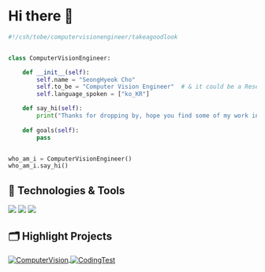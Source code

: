 # Hi there 👋

<!--
**seonghyeokcho/seonghyeokcho** is a ✨ _special_ ✨ repository because its `README.md` (this file) appears on your GitHub profile.

Here are some ideas to get you started:

- 🔭 I’m currently working on ...
- 🌱 I’m currently learning ...
- 👯 I’m looking to collaborate on ...
- 🤔 I’m looking for help with ...
- 💬 Ask me about ...
- 📫 How to reach me: ...
- 😄 Pronouns: ...
- ⚡ Fun fact: ...
-->
```python
#!/csh/tobe/computervisionengineer/takeagoodlook


class ComputerVisionEngineer:

    def __init__(self):
        self.name = "SeongHyeok Cho"
        self.to_be = "Computer Vision Engineer"  # & it could be a Researcher
        self.language_spoken = ["ko_KR"]

    def say_hi(self):
        print("Thanks for dropping by, hope you find some of my work interesting.")
    
    def goals(self):
        pass


who_am_i = ComputerVisionEngineer()
who_am_i.say_hi()
```

## 🔧 Technologies & Tools

![](https://img.shields.io/badge/OS-Mac_OS-informational?style=flat&logo=apple&logoColor=white&color=6aa6f8)
![](https://img.shields.io/badge/Editor-VS_Code-informational?style=flat&logo=visual-studio-code&logoColor=white&color=6aa6f8)
![](https://img.shields.io/badge/Code-Python-informational?style=flat&logo=python&logoColor=white&color=6aa6f8)

## 🗂️ Highlight Projects

<a href="https://github.com/seonghyeokcho/ComputerVision">
  <img align="center" src="https://github-readme-stats.vercel.app/api/pin/?username=seonghyeokcho&repo=ComputerVision&show_icons=true&line_height=27&title_color=6aa6f8&text_color=8a919a&icon_color=6aa6f8&bg_color=22272e" alt="ComputerVision"/>
</a>

<a href="https://github.com/seonghyeokcho/CodingTest">
  <img align="center" src="https://github-readme-stats.vercel.app/api/pin/?username=seonghyeokcho&repo=CodingTest&show_icons=true&line_height=27&title_color=6aa6f8&text_color=8a919a&icon_color=6aa6f8&bg_color=22272e" alt="CodingTest"/>
</a>
